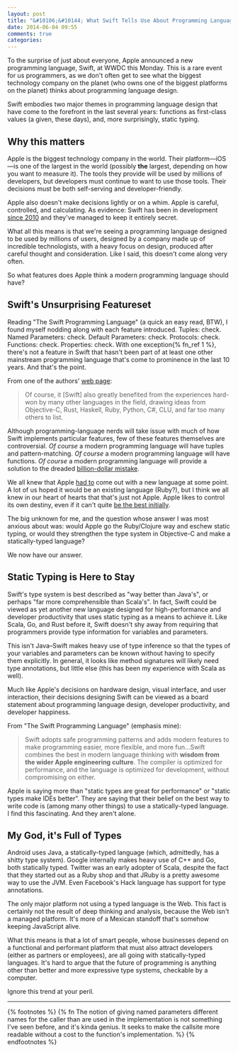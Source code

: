 ```yaml
---
layout: post
title: "&#10106;&#10144; What Swift Tells Use About Programming Language Trends"
date: 2014-06-04 09:55
comments: true
categories: 
---
```


To the surprise of just about everyone, Apple announced a new programming language, Swift, at WWDC this Monday.
This is a rare event for us programmers, as we don't often get to see what the biggest technology company on the planet (who
owns one of the biggest platforms on the planet) thinks about programming language design.

Swift embodies two major themes in programming language design that have come to the forefront in the last several years:
functions as first-class values (a given, these days), and, more surprisingly, static typing.

<!-- more -->

## Why this matters

Apple is the biggest technology company in the world.  Their platform—iOS—is one of the largest in the world (possibly **the**
largest, depending on how you want to measure it).  The tools they provide will be used by millions of developers, but developers
must continue to want to use those tools.  Their decisions must be both self-serving and developer-friendly.

Apple also doesn't make decisions lightly or on a whim.  Apple is careful, controlled, and calculating.  As evidence: Swift has been in development [since 2010][swiftpost] and they've managed to keep it entirely secret.  

What all this means is that we're seeing a programming language designed to be used by millions of users, designed by a company
made up of incredible technologists, with a heavy focus on design, produced after careful thought and consideration.  Like I
said, this doesn't come along very often.

So what features does Apple think a modern programming language should have?

## Swift's Unsurprising Featureset

Reading "The Swift Programming Language" (a quick an easy read, BTW), I found myself nodding along with each feature introduced.
Tuples: check. Named Parameters: check.  Default Parameters: check.  Protocols: check. Functions: check.  Properties: check.  With one exception{% fn_ref 1 %}, there's not a feature in Swift that hasn't been part of at least one other mainstream programming language that's come to prominence in the last 10 years.  And that's the point.  
  
From one of the authors' [web page][swiftpost]:

> Of course, it [Swift] also greatly benefited from the experiences hard-won by many other languages in the field, drawing ideas from Objective-C, Rust, Haskell, Ruby, Python, C#, CLU, and far too many others to list.

Although programming-language nerds will take issue with much of how Swift implements particular features, few of these features
themselves are controversial.  *Of course* a modern programming language will have tuples and pattern-matching.  *Of course* a
modern programming language will have functions.  *Of course* a modern programming language will provide a solution to the dreaded [billion-dollar mistake][nilquote].

We all knew that Apple [had to][copland] come out with a new language at some point.  A lot of us hoped it would be an existing
language (Ruby?), but I think we all knew in our heart of hearts that that's just not Apple.  Apple likes to control its
own destiny, even if it can't quite [be the best initially][maps].

[nilquote]: http://en.wikipedia.org/wiki/Tony_Hoare#Quotations
[maps]: https://www.apple.com/letter-from-tim-cook-on-maps/
[copland]: http://arstechnica.com/apple/2010/06/copland-2010-revisited/

The big unknown for me, and the question whose answer I was most anxious about was: would Apple go the Ruby/Clojure way and eschew static typing, or would they strengthen the type system in Objective-C and make a statically-typed language?

We now have our answer.

## Static Typing is Here to Stay

Swift's type system is best described as "way better than Java's", or perhaps "far more comprehensible than Scala's".  In fact,
Swift could be viewed as yet another new language designed for high-performance and developer productivity that uses static typing as a means to achieve it.  Like Scala, Go, and Rust before it, Swift doesn't shy away from requiring that programmers provide type information for variables and parameters.

This isn't Java–Swift makes
heavy use of type inference so that the types of your variables and parameters can be known without having to specify them
explicitly.  In general, it looks like method signatures will likely need type annotations, but little else (this has been my
experience with Scala as well).

Much like Apple's decisions on hardware design, visual interface, and user interaction, their decisions designing Swift can be
viewed as a board statement about programming language design, developer productivity, and developer happiness.

From "The Swift Programming Language" (emphasis mine):

> Swift adopts safe programming patterns and adds modern features to make programming easier, more flexible, and more fun…Swift combines the best in modern language thinking with **wisdom from the wider Apple engineering culture**. The compiler is optimized for performance, and the language is optimized for development, without compromising on either.

Apple is saying more than "static types are great for performance" or "static types make IDEs better".  They are saying that
their belief on the best way to write code is (among many other things) to use a statically-typed language.  I find this fascinating.  And they aren't
alone.

## My God, it's Full of Types

Android uses Java, a statically-typed language (which, admittedly, has a shitty type system).  Google internally makes heavy use of C++ and Go, both statically typed.  Twitter was an early adopter of Scala, despite the fact that they started out as a Ruby shop and that JRuby is a pretty awesome way to use the JVM.  Even Facebook's Hack language has support for type annotations.  

The only major platform not using a typed language is the Web. This fact is certainly not the result of deep thinking and
analysis, because the Web isn't a managed platform.  It's more of a Mexican standoff that's somehow keeping JavaScript alive.

What this means is that a lot of smart people, whose businesses depend on a functional and performant platform that must also attract developers (either as partners or employees), are all going with statically-typed languages.  It's hard to argue that the future of programming is anything other than better and more expressive type systems, checkable by a computer.  

Ignore this trend at your peril.

----

{% footnotes %}
  {% fn The notion of giving named parameters different names for the caller than are used in the implementation is not something I've seen before, and it's kinda genius. It seeks to make the callsite more readable without a cost to the function's implementation. %}
{% endfootnotes %}

[swiftpost]: http://nondot.org/sabre/ 
